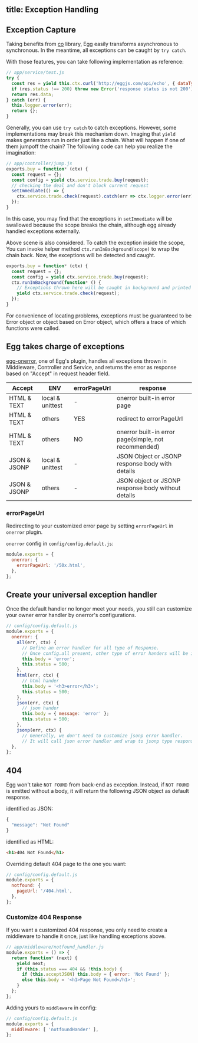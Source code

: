 title: Exception Handling
---

## Exception Capture

Taking benefits from [co](https://github.com/tj/co) library, Egg easily transforms asynchronous to synchronous. In the meantime, all exceptions can be caught by `try catch`.

With those features, you can take following implementation as reference:

```js
// app/service/test.js
try {
  const res = yield this.ctx.curl('http://eggjs.com/api/echo', { dataType: 'json' });
  if (res.status !== 200) throw new Error('response status is not 200');
  return res.data;
} catch (err) {
  this.logger.error(err);
  return {};
}
```

Generally, you can use `try catch` to catch exceptions. However, some implementations may break this mechanism down. Imaging that `yield` makes generators run in order just like a chain. What will happen if one of them jumpoff the chain? The following code can help you realize the imagination:

```js
// app/controller/jump.js
exports.buy = function* (ctx) {
  const request = {};
  const config = yield ctx.service.trade.buy(request);
  // checking the deal and don't block current request
  setImmediate(() => {
    ctx.service.trade.check(request).catch(err => ctx.logger.error(err));
  });
}
```

In this case, you may find that the exceptions in `setImmediate` will be swallowed because the scope breaks the chain, although egg already handled exceptions externally.

Above scene is also considered. To catch the exception inside the scope, You can invoke helper method `ctx.runInBackground(scope)` to wrap the chain back. Now, the exceptions will be detected and caught.

```js
exports.buy = function* (ctx) {
  const request = {};
  const config = yield ctx.service.trade.buy(request);
  ctx.runInBackground(function* () {
    // Exceptions thrown here will be caught in background and printed into log.
    yield ctx.service.trade.check(request);
  });
}
```

For convenience of locating problems, exceptions must be guaranteed to be Error object or object based on Error object, which offers a trace of which functions were called.

## Egg takes charge of exceptions

[egg-onerror](https://github.com/eggjs/egg-onerror), one of Egg's plugin, handles all exceptions thrown in Middleware, Controller and Service, and returns the error as response based on "Accept" in request header field.

| Accept | ENV | errorPageUrl | response |
|-------------|------|----------------------|--------|
| HTML & TEXT | local & unittest | - | onerror built-in error page |
| HTML & TEXT | others | YES | redirect to errorPageUrl |
| HTML & TEXT | others | NO | onerror built-in error page(simple, not recommended) |
| JSON & JSONP | local & unittest | - | JSON Object or JSONP response body with details |
| JSON & JSONP| others | - | JSON object  or JSONP response body without details |

### errorPageUrl

Redirecting to your customized error page by setting `errorPageUrl` in `onerror` plugin.

`onerror` config in `config/config.default.js`:

```js
module.exports = {
  onerror: {
    errorPageUrl: '/50x.html',
  },
};
```

## Create your universal exception handler

Once the default handler no longer meet your needs, you still can customize your owner error handler by onerror's configurations.

```js
// config/config.default.js
module.exports = {
  onerror: {
    all(err, ctx) {
      // Define an error handler for all type of Response.
      // Once config.all present, other type of error handers will be ignored.
      this.body = 'error';
      this.status = 500;
    },
    html(err, ctx) {
      // html hander
      this.body = '<h3>error</h3>';
      this.status = 500;
    },
    json(err, ctx) {
      // json hander
      this.body = { message: 'error' };
      this.status = 500;
    },
    jsonp(err, ctx) {
      // Generally, we don't need to customize jsonp error handler.
      // It will call json error handler and wrap to jsonp type response.
  },
};
```

## 404

Egg won't take `NOT FOUND` from back-end as exception. Instead, if `NOT FOUND` is emitted without a body, it will return the following JSON object as default response.

identified as JSON:

```js
{
  "message": "Not Found"
}
```

identified as HTML:

```html
<h1>404 Not Found</h1>
```

Overriding default 404 page to the one you want:

```js
// config/config.default.js
module.exports = {
  notfound: {
    pageUrl: '/404.html',
  },
};
```

### Customize 404 Response

If you want a customized 404 response, you only need to create a middleware to handle it once, just like handling exceptions above.

```js
// app/middleware/notfound_handler.js
module.exports = () => {
  return function* (next) {
    yield next;
    if (this.status === 404 && !this.body) {
      if (this.acceptJSON) this.body = { error: 'Not Found' };
      else this.body = '<h1>Page Not Found</h1>';
    }
  };
};
```

Adding yours to `middleware` in config:

```js
// config/config.default.js
module.exports = {
  middleware: [ 'notfoundHander' ],
};
```
